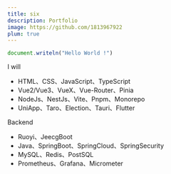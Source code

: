 ```yaml
---
title: six
description: Portfolio
image: https://github.com/1813967922
plum: true
---
```


```javascript
document.writeln("Hello World !")
```

I will

- HTML、CSS、JavaScript、TypeScript
- Vue2/Vue3、VueX、Vue-Router、Pinia
- NodeJs、NestJs、Vite、Pnpm、Monorepo
- UniApp、Taro、Election、Tauri、Flutter

Backend

- Ruoyi、JeecgBoot
- Java、SpringBoot、SpringCloud、SpringSecurity
- MySQL、Redis、PostSQL
- Prometheus、Grafana、Micrometer